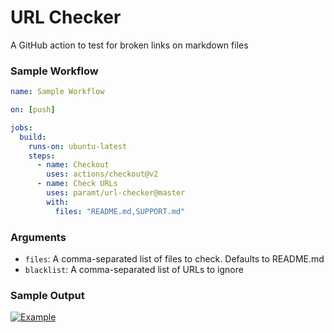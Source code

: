 # URL Checker
A GitHub action to test for broken links on markdown files

### Sample Workflow
```yml
name: Sample Workflow

on: [push]

jobs:
  build:
    runs-on: ubuntu-latest
    steps:
      - name: Checkout
        uses: actions/checkout@v2
      - name: Check URLs
        uses: paramt/url-checker@master
        with:
          files: "README.md,SUPPORT.md"
```

### Arguments
 - `files`: A comma-separated list of files to check. Defaults to README.md
 - `blacklist`: A comma-separated list of URLs to ignore

### Sample Output
[![Example](https://i.imgur.com/35zldHS.png)](https://github.com/paramt/url-checker/commit/093ef6cb5f7e9eff8300887f07eb0c3a55f4aa82/checks)
